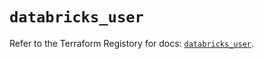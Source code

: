 # `databricks_user`

Refer to the Terraform Registory for docs: [`databricks_user`](https://registry.terraform.io/providers/databricks/databricks/1.20.0/docs/resources/user).
